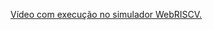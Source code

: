 [Vídeo com execução no simulador WebRISCV.](https://drive.google.com/drive/folders/1TNsvs3g6zKiw0wP1aZUVE9SrR0-jcJDa)
